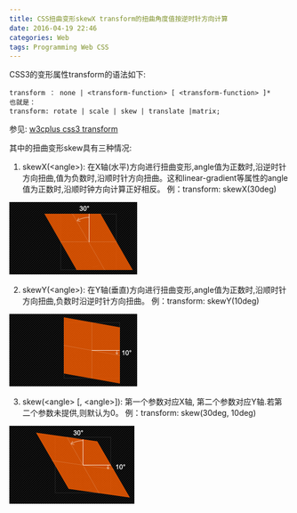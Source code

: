 ```yaml
---
title: CSS扭曲变形skewX transform的扭曲角度值按逆时针方向计算
date: 2016-04-19 22:46
categories: Web
tags: Programming Web CSS
---
```


CSS3的变形属性transform的语法如下:

```
transform ： none | <transform-function> [ <transform-function> ]* 
也就是：
transform: rotate | scale | skew | translate |matrix;
```

参见: [w3cplus css3 transform](http://www.w3cplus.com/content/css3-transform)

其中的扭曲变形skew具有三种情况:

1. skewX(&lt;angle&gt;): 在X轴(水平)方向进行扭曲变形,angle值为正数时,沿逆时针方向扭曲,值为负数时,沿顺时针方向扭曲。这和linear-gradient等属性的angle值为正数时,沿顺时钟方向计算正好相反。
例：transform: skewX(30deg)

![skewX(30deg)](/assets/images/skewX-30deg.png)

2. skewY(&lt;angle&gt;): 在Y轴(垂直)方向进行扭曲变形,angle值为正数时,沿顺时针方向扭曲,负数时沿逆时针方向扭曲。
例：transform: skewY(10deg)

![skewY(10deg)](/assets/images/skewY-10deg.png)

3. skew(&lt;angle&gt; [, &lt;angle&gt;]): 第一个参数对应X轴, 第二个参数对应Y轴.若第二个参数未提供,则默认为0。
例：transform: skew(30deg, 10deg)

![skewY(10deg)](/assets/images/skew-x30-y10.png)
